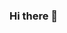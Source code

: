 ### Hi there 👋

<!--
**tiendunghk/tiendunghk** is a ✨ _special_ ✨ repository because its `README.md` (this file) appears on your GitHub profile.

Here are some ideas to get you started:

🔭 
🌱
👯
🤔
💬
📫
😄
⚡

